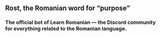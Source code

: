 ## Rost, the Romanian word for “purpose”

### The official bot of Learn Romanian — the Discord community for everything related to the Romanian language.